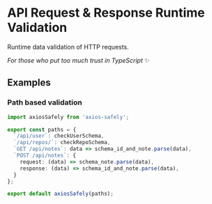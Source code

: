 # API Request & Response Runtime Validation

Runtime data validation of HTTP requests.

_For those who put too much trust in TypeScript_ ✨

## Examples

### Path based validation

```ts
import axiosSafely from 'axios-safely';

export const paths = {
  `/api/user`: checkUserSchema,
  `/api/repos/`: checkRepoSchema,
  `GET /api/notes`: data => schema_id_and_note.parse(data),
  `POST /api/notes`: {
    request: (data) => schema_note.parse(data),
    response: (data) => schema_id_and_note.parse(data),
  }
};

export default axiosSafely(paths);
```
